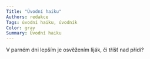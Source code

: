 ```yaml
---
Title: "Úvodní haiku"
Authors: redakce
Tags: úvodní haiku, úvodník
Color: gray
Summary: Úvodní haiku
---
```

V parném dni lepším
je osvěžením liják,
či tříšť nad přídí?
